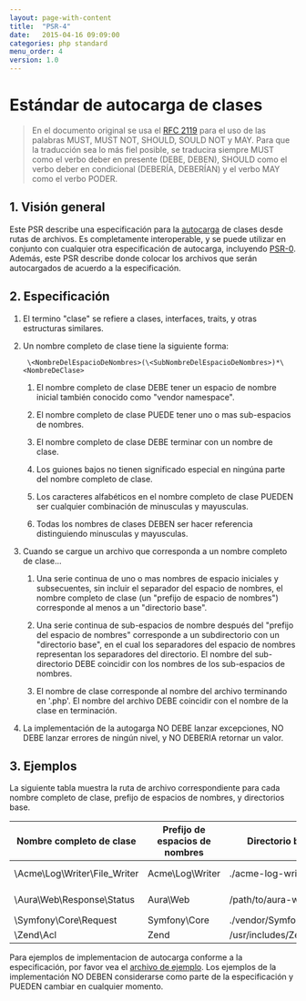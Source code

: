 ```yaml
---
layout: page-with-content
title:  "PSR-4"
date:   2015-04-16 09:09:00
categories: php standard
menu_order: 4
version: 1.0
---
```


# Estándar de autocarga de clases

> En el documento original se usa el [RFC 2119][] para el uso de las palabras
MUST, MUST NOT, SHOULD, SOULD NOT y MAY. Para que la traducción sea lo más fiel
posible, se traducira siempre MUST como el verbo deber en presente (DEBE,
DEBEN), SHOULD como el verbo deber en condicional (DEBERÍA, DEBERÍAN) y el verbo
MAY como el verbo PODER.

[RFC 2119]: http://www.ietf.org/rfc/rfc2119.txt


## 1. Visión general

Este PSR describe una especificación para la [autocarga][] de clases desde rutas
de archivos. Es completamente interoperable, y se puede utilizar en conjunto con
cualquier otra especificación de autocarga, incluyendo [PSR-0][]. Además, este
PSR describe donde colocar los archivos que serán autocargados de acuerdo a la
especificación.

## 2. Especificación

1. El termino "clase" se refiere a clases, interfaces, traits, y otras
estructuras similares.

2. Un nombre completo de clase tiene la siguiente forma:

        \<NombreDelEspacioDeNombres>(\<SubNombreDelEspacioDeNombres>)*\<NombreDeClase>

    1. El nombre completo de clase DEBE tener un espacio de nombre inicial
       también conocido como "vendor namespace".

    2. El nombre completo de clase PUEDE tener uno o mas sub-espacios de nombres.

    3. El nombre completo de clase DEBE terminar con un nombre de clase.

    4. Los guiones bajos no tienen significado especial en ningúna parte del
       nombre completo de clase.

    5. Los caracteres alfabéticos en el nombre completo de clase PUEDEN ser
       cualquier combinación de minusculas y mayusculas.

    6. Todas los nombres de clases DEBEN ser hacer referencia distinguiendo
       minusculas y mayusculas.

3. Cuando se cargue un archivo que corresponda a un nombre completo de clase...

    1. Una serie continua de uno o mas nombres de espacio iniciales y
       subsecuentes, sin incluir el separador del espacio de nombres,
       el nombre completo de clase (un "prefijo de espacio de nombres")
       corresponde al menos a un "directorio base".

    2. Una serie continua de sub-espacios de nombre después del "prefijo del
       espacio de nombres" corresponde a un subdirectorio con un "directorio
       base", en el cual los separadores del espacio de nombres representan los
       separadores del directorio. El nombre del sub-directorio DEBE coincidir
       con los nombres de los sub-espacios de nombres.

    3. El nombre de clase corresponde al nombre del archivo terminando
       en '.php'. El nombre del archivo DEBE coincidir con el nombre de la clase
       en terminación.

4. La implementación de la autogarga NO DEBE lanzar excepciones, NO DEBE lanzar
   errores de ningún nivel, y NO DEBERIA retornar un valor.

## 3. Ejemplos

La siguiente tabla muestra la ruta de archivo correspondiente para cada nombre
completo de clase, prefijo de espacios de nombres, y directorios base.

| Nombre completo de clase      | Prefijo de espacios de nombres | Directorio base          | Ruta de archivo resultante
| ----------------------------- |--------------------------------|--------------------------|-------------------------------------------
| \Acme\Log\Writer\File_Writer  | Acme\Log\Writer                | ./acme-log-writer/lib/   | ./acme-log-writer/lib/File_Writer.php
| \Aura\Web\Response\Status     | Aura\Web                       | /path/to/aura-web/src/   | /path/to/aura-web/src/Response/Status.php
| \Symfony\Core\Request         | Symfony\Core                   | ./vendor/Symfony/Core/   | ./vendor/Symfony/Core/Request.php
| \Zend\Acl                     | Zend                           | /usr/includes/Zend/      | /usr/includes/Zend/Acl.php

Para ejemplos de implementacion de autocarga conforme a la especificación,
por favor vea el [archivo de ejemplo][]. Los ejemplos de la implementación NO
DEBEN considerarse como parte de la especificación y PUEDEN cambiar en cualquier
momento.

[autocarga]: http://php.net/autoload
[PSR-0]: https://github.com/php-fig/fig-standards/blob/master/accepted/PSR-0.md
[archivo de ejemplo]: https://github.com/php-fig/fig-standards/blob/master/accepted/PSR-4-autoloader-examples.md
